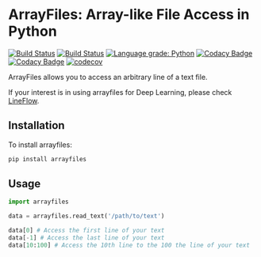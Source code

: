 # ArrayFiles: Array-like File Access in Python
[![Build Status](https://travis-ci.com/yasufumy/arrayfiles.svg?branch=master)](https://travis-ci.com/yasufumy/arrayfiles)
[![Build Status](https://github.com/yasufumy/arrayfiles/workflows/Run%20CI%20build/badge.svg)](https://github.com/yasufumy/arrayfiles/actions?query=workflow%3A%22Run+CI+build%22)
[![Language grade: Python](https://img.shields.io/lgtm/grade/python/g/yasufumy/arrayfiles.svg?logo=lgtm&logoWidth=18)](https://lgtm.com/projects/g/yasufumy/arrayfiles/context:python)
 [![Codacy Badge](https://api.codacy.com/project/badge/Grade/b2c2289a10fd4f2284f436c961e81258)](https://www.codacy.com/manual/yasufumy/arrayfiles?utm_source=github.com&amp;utm_medium=referral&amp;utm_content=yasufumy/arrayfiles&amp;utm_campaign=Badge_Grade)
 [![Codacy Badge](https://api.codacy.com/project/badge/Coverage/b2c2289a10fd4f2284f436c961e81258)](https://www.codacy.com/manual/yasufumy/arrayfiles?utm_source=github.com&utm_medium=referral&utm_content=yasufumy/arrayfiles&utm_campaign=Badge_Coverage)
[![codecov](https://codecov.io/gh/yasufumy/arrayfiles/branch/master/graph/badge.svg)](https://codecov.io/gh/yasufumy/arrayfiles)

ArrayFiles allows you to access an arbitrary line of a text file.

If your interest is in using arrayfiles for Deep Learning, please check [LineFlow](https://github.com/yasufumy/lineflow).

## Installation

To install arrayfiles:

```bash
pip install arrayfiles
```

## Usage

```py
import arrayfiles

data = arrayfiles.read_text('/path/to/text')

data[0] # Access the first line of your text
data[-1] # Access the last line of your text
data[10:100] # Access the 10th line to the 100 the line of your text
```
